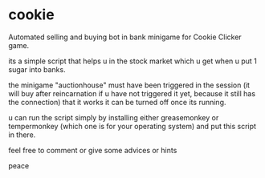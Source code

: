 # cookie
Automated selling and buying bot in bank minigame for Cookie Clicker game.

its a simple script that helps u in the stock market which u get when u put 1 sugar into banks.

the minigame "auctionhouse" must have been triggered in the session (it will buy after reincarnation if u have not triggered it yet, because it still has the connection) that it works it can be turned off once its running.

u can run the script simply by installing either greasemonkey or tempermonkey (which one is for your operating system) and put this script in there.

feel free to comment or give some advices or hints

peace
